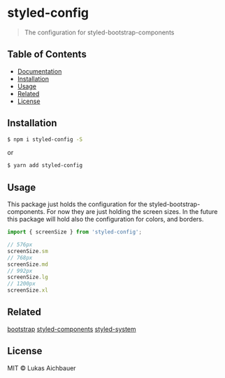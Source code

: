 # styled-config

> The configuration for styled-bootstrap-components

## Table of Contents

* [Documentation](https://aichbauer.github.io/react-styled-bootstrap-components)
* [Installation](#installation)
* [Usage](#usage)
* [Related](#related)
* [License](#license)

## Installation

```sh
$ npm i styled-config -S
```

or

```sh
$ yarn add styled-config
```

## Usage

This package just holds the configuration for the styled-bootstrap-components. For now they are just holding the screen sizes.
In the future this package will hold also the configuration for colors, and borders.

```js
import { screenSize } from 'styled-config';

// 576px
screenSize.sm
// 768px
screenSize.md
// 992px
screenSize.lg
// 1200px
screenSize.xl
```

## Related

[bootstrap](https://getbootstrap.com)
[styled-components](https://styled-components.com)
[styled-system](http://jxnblk.com/styled-system/)

## License

MIT © Lukas Aichbauer
